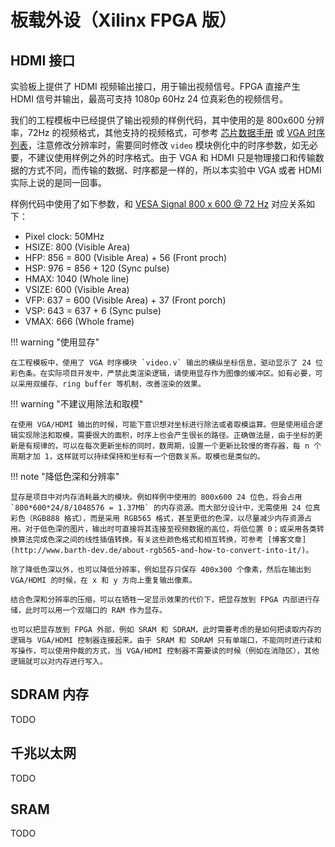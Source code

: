 # 板载外设（Xilinx FPGA 版）

## HDMI 接口

实验板上提供了 HDMI 视频输出接口，用于输出视频信号。FPGA 直接产生 HDMI 信号并输出，最高可支持 1080p 60Hz 24 位真彩色的视频信号。

我们的工程模板中已经提供了输出视频的样例代码，其中使用的是 800x600 分辨率，72Hz 的视频格式，其他支持的视频格式，可参考 [芯片数据手册](https://www.ti.com/lit/ds/symlink/tfp410.pdf) 或 [VGA 时序列表](http://tinyvga.com/vga-timing)，注意修改分辨率时，需要同时修改 `video` 模块例化中的时序参数，如无必要，不建议使用样例之外的时序格式。由于 VGA 和 HDMI 只是物理接口和传输数据的方式不同，而传输的数据、时序都是一样的，所以本实验中 VGA 或者 HDMI 实际上说的是同一回事。

样例代码中使用了如下参数，和 [VESA Signal 800 x 600 @ 72 Hz](http://tinyvga.com/vga-timing/800x600@72Hz) 对应关系如下：

- Pixel clock: 50MHz
- HSIZE: 800 (Visible Area)
- HFP: 856 = 800 (Visible Area) + 56 (Front proch)
- HSP: 976 = 856 + 120 (Sync pulse)
- HMAX: 1040 (Whole line)
- VSIZE: 600 (Visible Area)
- VFP: 637 = 600 (Visible Area) + 37 (Front porch)
- VSP: 643 = 637 + 6 (Sync pulse)
- VMAX: 666 (Whole frame)

!!! warning "使用显存"

    在工程模板中，使用了 VGA 时序模块 `video.v` 输出的横纵坐标信息，驱动显示了 24 位彩色条。在实际项目开发中，严禁此类渲染逻辑，请使用显存作为图像的缓冲区。如有必要，可以采用双缓存、ring buffer 等机制，改善渲染的效果。

!!! warning "不建议用除法和取模"

    在使用 VGA/HDMI 输出的时候，可能下意识想对坐标进行除法或者取模运算。但是使用组合逻辑实现除法和取模，需要很大的面积，时序上也会产生很长的路径。正确做法是，由于坐标的更新是有规律的，可以在每次更新坐标的同时，数周期，设置一个更新比较慢的寄存器，每 n 个周期才加 1，这样就可以持续保持和坐标有一个倍数关系。取模也是类似的。

!!! note "降低色深和分辨率"

    显存是项目中对内存消耗最大的模块。例如样例中使用的 800x600 24 位色，将会占用 `800*600*24/8/1048576 = 1.37MB` 的内存资源。而大部分设计中，无需使用 24 位真彩色（RGB888 格式），而是采用 RGB565 格式，甚至更低的色深，以尽量减少内存资源占用。对于低色深的图片，输出时可直接将其连接至视频数据的高位，将低位置 0；或采用各类转换算法完成色深之间的线性插值转换。有关这些颜色格式和相互转换，可参考 [博客文章](http://www.barth-dev.de/about-rgb565-and-how-to-convert-into-it/)。

    除了降低色深以外，也可以降低分辨率，例如显存只保存 400x300 个像素，然后在输出到 VGA/HDMI 的时候，在 x 和 y 方向上重复输出像素。

    结合色深和分辨率的压缩，可以在牺牲一定显示效果的代价下，把显存放到 FPGA 内部进行存储，此时可以用一个双端口的 RAM 作为显存。

    也可以把显存放到 FPGA 外部，例如 SRAM 和 SDRAM，此时需要考虑的是如何把读取内存的逻辑与 VGA/HDMI 控制器连接起来。由于 SRAM 和 SDRAM 只有单端口，不能同时进行读和写操作，可以使用仲裁的方式，当 VGA/HDMI 控制器不需要读的时候（例如在消隐区），其他逻辑就可以对内存进行写入。

## SDRAM 内存

TODO

## 千兆以太网

TODO

## SRAM

TODO